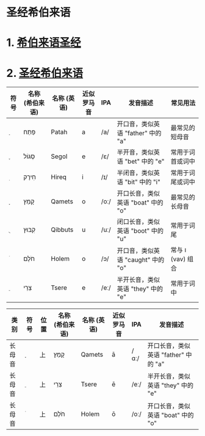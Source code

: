 # 圣经希伯来语

# 1. [希伯来语圣经](HebrewBible(BHS)/HebrewBible(BHS).md)


# 2. [圣经希伯来语](biblicalHebrew.md)



| 符号 | 名称 (希伯来语) | 名称 (英语) | 近似罗马音 | IPA | 发音描述 | 常见用法 |
|---|---|---|---|---|---|---|
| ַ | פַּתַח | Patah | a | /a/ | 开口音，类似英语 "father" 中的 "a" | 最常见的短母音 |
| ֶ | סְגוֹל | Segol | e | /ɛ/ | 半开音，类似英语 "bet" 中的 "e" | 常用于词首或词中 |
| ִ | חִירֶק | Hireq | i | /ɪ/ | 半闭音，类似英语 "bit" 中的 "i" | 常用于词尾或词中 |
| ָ | קָמֵץ | Qamets | o | /oː/ | 开口长音，类似英语 "boat" 中的 "o" | 最常见的长母音 |
| ֻ | קִבּוּץ | Qibbuts | u | /uː/ | 闭口长音，类似英语 "boot" 中的 "u" | 常用于词尾 |
| ֹ | חֹלֶם | Holem | o | /ɔ/ | 开口音，类似英语 "caught" 中的 "o" | 常与 ו (vav) 组合 |
| ֵ | צֵרֵי | Tsere | e | /eː/ | 半开长音，类似英语 "they" 中的 "e" | 常用于词中 |


| 类别 | 符号 | 位置 | 名称 (希伯来语) | 名称 (英语) | 近似罗马音 | IPA | 发音描述 |
|---|---|---|---|---|---|---|---|
| 长母音 | ָ | 上 | קָמֵץ | Qamets | ā | /ɑː/ | 开口长音，类似英语 "father" 中的 "a" |
| 长母音 | ֵ | 上 | צֵרֵי | Tsere | ē | /eː/ | 半开长音，类似英语 "they" 中的 "e" |
| 长母音 | ֹ | 上 | חֹלֶם | Holem | ō | /oː/ | 开口长音，类似英语 "boat" 中的 "o" |


